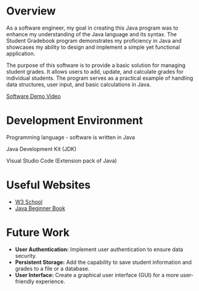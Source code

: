 # Overview

As a software engineer, my goal in creating this Java program was to enhance my understanding of the Java language and its syntax. The Student Gradebook program demonstrates my proficiency in Java and showcases my ability to design and implement a simple yet functional application.

The purpose of this software is to provide a basic solution for managing student grades. It allows users to add, update, and calculate grades for individual students. The program serves as a practical example of handling data structures, user input, and basic calculations in Java.


[Software Demo Video](http://youtube.link.goes.here)

# Development Environment

Programming language - software is written in Java

Java Development Kit (JDK)

Visual Studio Code (Extension pack of Java)



# Useful Websites


- [W3 School](https://www.w3schools.com/java/java_files_create.asp)
- [Java Beginner  Book](https://beginnersbook.com/java-collections-tutorials/)

# Future Work

- **User Authentication:** Implement user authentication to ensure data security.
- **Persistent Storage:** Add the capability to save student information and grades to a file or a database.
- **User Interface:** Create a graphical user interface (GUI) for a more user-friendly experience.



